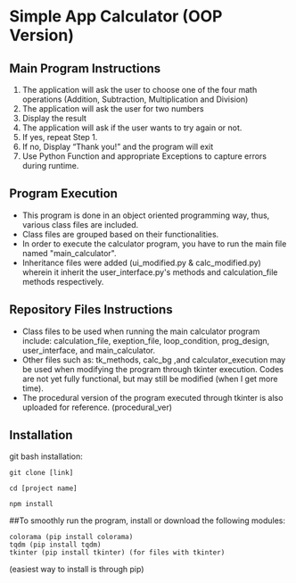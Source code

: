 # Simple App Calculator (OOP Version)

## Main Program Instructions
1. The application will ask the user to choose one of the four math operations (Addition, Subtraction, Multiplication and Division)
2. The application will ask the user for two numbers
3. Display the result
4. The application will ask if the user wants to try again or not.
5. If yes, repeat Step 1.
6. If no, Display “Thank you!” and the program will exit 
7. Use Python Function and appropriate Exceptions to capture errors during runtime.

## Program Execution
* This program is done in an object oriented programming way, thus, various class files are included.
* Class files are grouped based on their functionalities.
* In order to execute the calculator program, you have to run the main file named "main_calculator". 
* Inheritance files were added (ui_modified.py & calc_modified.py) wherein it inherit the user_interface.py's methods and calculation_file methods respectively.

## Repository Files Instructions
* Class files to be used when running the main calculator program include: calculation_file, exeption_file, loop_condition, prog_design, user_interface, and main_calculator.
* Other files such as: tk_methods, calc_bg ,and calculator_execution may be used when modifying the program through tkinter execution. Codes are not yet fully functional, but may still be modified (when I get more time).
* The procedural version of the program executed through tkinter is also uploaded for reference. (procedural_ver)

## Installation
git bash installation:

    git clone [link]

    cd [project name]

    npm install

##To smoothly run the program, install or download the following modules:

    colorama (pip install colorama)
    tqdm (pip install tqdm)
    tkinter (pip install tkinter) (for files with tkinter)
    
(easiest way to install is through pip)
